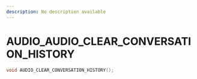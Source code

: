 ```yaml
---
description: No description available 
---
```


# AUDIO\_AUDIO_CLEAR_CONVERSATION_HISTORY

```cpp
void AUDIO_CLEAR_CONVERSATION_HISTORY();
```